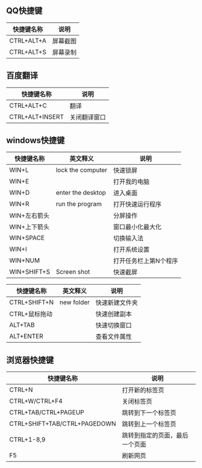 ## QQ快捷键

| 快捷键名称 | 说明     |
| ---------- | -------- |
| CTRL+ALT+A | 屏幕截图 |
| CTRL+ALT+S | 屏幕录制 |

## 百度翻译

| 快捷键名称      | 说明         |
| --------------- | ------------ |
| CTRL+ALT+C      | 翻译         |
| CTRL+ALT+INSERT | 关闭翻译窗口 |

## windows快捷键

| 快捷键名称   | 英文释义          | 说明                  |
| ------------ | ----------------- | --------------------- |
| WIN+L        | lock the computer | 快速锁屏              |
| WIN+E        |                   | 打开我的电脑          |
| WIN+D        | enter the desktop | 进入桌面              |
| WIN+R        | run the program   | 打开快速运行程序      |
| WIN+左右箭头 |                   | 分屏操作              |
| WIN+上下箭头 |                   | 窗口最小化最大化      |
| WIN+SPACE    |                   | 切换输入法            |
| WIN+I        |                   | 打开系统设置          |
| WIN+NUM      |                   | 打开任务栏上第N个程序 |
| WIN+SHIFT+S  | Screen shot       | 快速截屏              |

| 快捷键名称    | 英文释义   | 说明           |
| ------------- | ---------- | -------------- |
| CTRL+SHIFT+N  | new folder | 快速新建文件夹 |
| CTRL+鼠标拖动 |            | 快速创建副本   |
| ALT+TAB       |            | 快速切换窗口   |
| ALT+ENTER     |            | 查看文件属性   |

## 浏览器快捷键

| 快捷键名称                   | 说明                           |
| ---------------------------- | ------------------------------ |
| CTRL+N                       | 打开新的标签页                 |
| CTRL+W/CTRL+F4               | 关闭标签页                     |
| CTRL+TAB/CTRL+PAGEUP         | 跳转到下一个标签页             |
| CTRL+SHIFT+TAB/CTRL+PAGEDOWN | 跳转到上一个标签页             |
| CTRL+1-8,9                   | 跳转到指定的页面，最后一个页面 |
| F5                           | 刷新网页                       |


